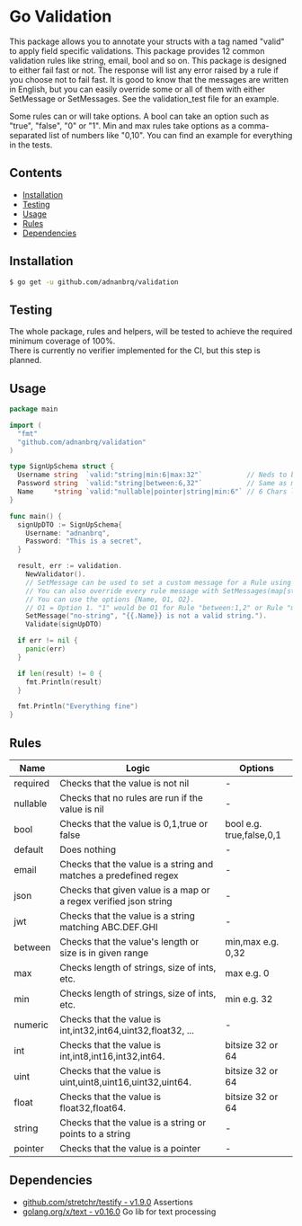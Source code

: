 # Go Validation

This package allows you to annotate your structs with a tag named "valid" to apply field specific validations. This
package provides 12 common validation rules like string, email, bool and so on. This package is designed to either fail
fast or not. The response will list any error raised by a rule if you choose not to fail fast. It is good to know that
the messages are written in English, but you can easily override some or all of them with either SetMessage or
SetMessages. See the validation_test file for an example.

Some rules can or will take options. A bool can take an option such as "true", "false", "0" or "1".
Min and max rules take options as a comma-separated list of numbers like "0,10". You can find an example for everything
in the tests.

## Contents

- [Installation](#installation)
- [Testing](#testing)
- [Usage](#usage)
- [Rules](#rules)
- [Dependencies](#dependencies)

## Installation

```sh
$ go get -u github.com/adnanbrq/validation
```

## Testing

The whole package, rules and helpers, will be tested to achieve the required minimum coverage of 100%.\
There is currently no verifier implemented for the CI, but this step is planned.

## Usage

```go
package main

import (
  "fmt"
  "github.com/adnanbrq/validation"
)

type SignUpSchema struct {
  Username string  `valid:"string|min:6|max:32"`           // Neds to be a string
  Password string  `valid:"string|between:6,32"`           // Same as min:6|max:32
  Name     *string `valid:"nullable|pointer|string|min:6"` // 6 Chars long if present
}

func main() {
  signUpDTO := SignUpSchema{
    Username: "adnanbrq",
    Password: "This is a secret",
  }

  result, err := validation.
    NewValidator().
    // SetMessage can be used to set a custom message for a Rule using templates
    // You can also override every rule message with SetMessages(map[string]string{})
    // You can use the options {Name, O1, O2}.
    // O1 = Option 1. "1" would be O1 for Rule "between:1,2" or Rule "min:1"
    SetMessage("no-string", "{{.Name}} is not a valid string.").
    Validate(signUpDTO)

  if err != nil {
    panic(err)
  }

  if len(result) != 0 {
    fmt.Println(result)
  }

  fmt.Println("Everything fine")
}
```

## Rules

| Name     | Logic                                                            | Options                  |
|----------|------------------------------------------------------------------|--------------------------|
| required | Checks that the value is not nil                                 | -                        |
| nullable | Checks that no rules are run if the value is nil                 | -                        |
| bool     | Checks that the value is 0,1,true or false                       | bool e.g. true,false,0,1 |
| default  | Does nothing                                                     | -                        |
| email    | Checks that the value is a string and matches a predefined regex | -                        |
| json     | Checks that given value is a map or a regex verified json string | -                        |
| jwt      | Checks that the value is a string matching ABC.DEF.GHI           | -                        |
| between  | Checks that the value's length or size is in given range         | min,max e.g. 0,32        |
| max      | Checks length of strings, size of ints, etc.                     | max e.g. 0               |
| min      | Checks length of strings, size of ints, etc.                     | min e.g. 32              |
| numeric  | Checks that the value is int,int32,int64,uint32,float32, ...     | -                        |
| int      | Checks that the value is int,int8,int16,int32,int64.             | bitsize 32 or 64         |
| uint     | Checks that the value is uint,uint8,uint16,uint32,uint64.        | bitsize 32 or 64         |
| float    | Checks that the value is float32,float64.                        | bitsize 32 or 64         |
| string   | Checks that the value is a string or points to a string          | -                        |
| pointer  | Checks that the value is a pointer                               | -                        |

## Dependencies

- [github.com/stretchr/testify - v1.9.0](https://github.com/stretchr/testify)
  Assertions
- [golang.org/x/text - v0.16.0](https://golang.org/x/text) Go lib for text processing 
